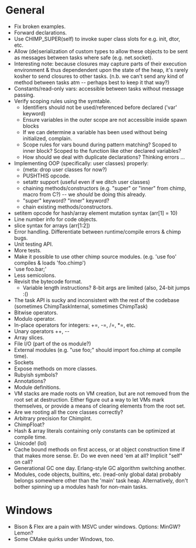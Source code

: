 # General
* Fix broken examples.
* Forward declarations.
* Use CHIMP\_SUPER(self) to invoke super class slots for e.g. init, dtor, etc.
* Allow (de)serialization of custom types to allow these objects to be sent
  as messages between tasks where safe (e.g. net.socket).
* Interesting note: because closures may capture parts of their execution
  environment & thus dependendent upon the state of the heap, it's
  rarely kosher to send closures to other tasks. (n.b. we can't send any
  kind of method between tasks atm -- perhaps best to keep it that way?)
* Constants/read-only vars: accessible between tasks without message passing.
* Verify scoping rules using the symtable.
  * Identifiers should not be used/referenced before declared ('var' keyword)
  * Ensure variables in the outer scope are not accessible inside spawn blocks
  * If we can determine a variable has been used without being initialized,
    complain.
  * Scope rules for vars bound during pattern matching? Scoped to inner block?
    Scoped to the function like other declared variables?
  * How should we deal with duplicate declarations? Thinking errors ...
* Implementing OOP (specifically: user classes) properly:
  * (meta: drop user classes for now?)
  * PUSHTHIS opcode.
  * setattr support (useful even if we ditch user classes)
  * chaining methods/constructors (e.g. "super" or "inner" from chimp,
macro from C?) -- we *should* be doing this already.
  * "super" keyword? "inner" keyword?
  * chain existing methods/constructors.
* setitem opcode for hash/array element mutation syntax (arr[1] = 10)
* Line number info for code objects.
* slice syntax for arrays (arr[1:2])
* Error handling. Differentiate between runtime/compile errors & chimp bugs.
* Unit testing API.
* More tests.
* Make it possible to use other chimp source modules.
  (e.g. 'use foo' compiles & loads 'foo.chimp')
* 'use foo.bar;'
* Less semicolons.
* Revisit the bytecode format.
  - Variable length instructions? 8-bit args are limited (also, 24-bit jumps :()
* The task API is sucky and inconsistent with the rest of the codebase
  (sometimes ChimpTaskInternal, sometimes ChimpTask)
* Bitwise operators.
* Modulo operator.
* In-place operators for integers: +=, -=, /=, \*=, etc.
* Unary operators ++, --
* Array slices.
* File I/O (part of the os module?)
* External modules (e.g. "use foo;" should import foo.chimp at compile time).
* Sockets
* Expose methods on more classes.
* Rubyish symbols?
* Annotations?
* Module definitions.
* VM stacks are made roots on VM creation, but are not removed from the root
  set at destruction. Either figure out a way to let VMs mark themselves, or
  provide a means of clearing elements from the root set.
* Are we rooting all the core classes correctly?
* Arbitrary precision for ChimpInt.
* ChimpFloat?
* Hash & array literals containing only constants can be optimized at compile time.
* Unicode! (lol)
* Cache bound methods on first access, or at object construction time if
  that makes more sense. Er. Do we even need 'em at all?
  Implicit "self" on call?
* Generational GC one day. Erlang-style GC algorithm switching another.
* Modules, code objects, builtins, etc. (read-only global data) probably
  belongs somewhere other than the 'main' task heap. Alternatively, don't
  bother spinning up a modules hash for non-main tasks.

# Windows
* Bison & Flex are a pain with MSVC under windows. Options: MinGW? Lemon?
* Some CMake quirks under Windows, too.

